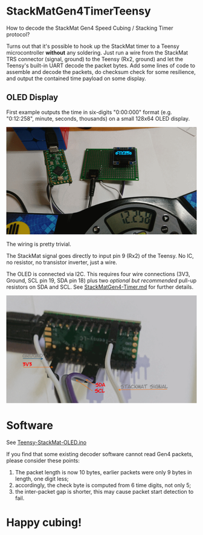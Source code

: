 # StackMatGen4TimerTeensy

How to decode the StackMat Gen4 Speed Cubing / Stacking Timer protocol?

Turns out that it's possible to hook up the StackMat timer to a Teensy microcontroller **without** any soldering. Just run a wire from the StackMat TRS connector (signal, ground) to the Teensy (Rx2, ground) and let the Teensy's built-in UART decode the packet bytes.
Add some lines of code to assemble and decode the packets, do checksum check for some resilience, and output the contained time payload on some display.

## OLED Display

First example outputs the time in six-digits "0:00:000" format (e.g. "0:12:258", minute, seconds, thousands) on a small 128x64 OLED display.

![Teensy showing the time received from StackMat](images/Teensy-Running.png)

The wiring is pretty trivial.

The StackMat signal goes directly to input pin 9 (Rx2) of the Teensy. No IC, no resistor, no transistor inverter, just a wire.

The OLED is connected via I2C. This requires four wire connections (3V3, Ground, SCL pin 19, SDA pin 18) plus two _optional but recommended_ pull-up resistors on SDA and SCL.
See [StackMatGen4-Timer.md](StackMatGen4-Timer.md) for further details.

![Wiring](images/Teensy-Wires.png)

# Software

See [Teensy-StackMat-OLED.ino](src/Teensy-StackMat-OLED/Teensy-StackMat-OLED.ino)

If you find that some existing decoder software cannot read Gen4 packets, please consider these points:
1. The packet length is now 10 bytes, earlier packets were only 9 bytes in length, one digit less;
2. accordingly, the check byte is computed from 6 time digits, not only 5;
3. the inter-packet gap is shorter, this may cause packet start detection to fail.

# Happy cubing!
